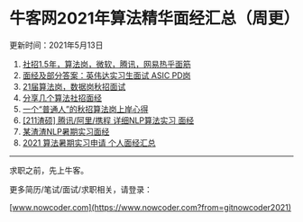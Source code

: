 # 牛客网2021年算法精华面经汇总（周更）
更新时间：2021年5月13日
1. [社招1.5年，算法岗，微软，腾讯，网易热乎面筋](https://www.nowcoder.com/discuss/587631?from=gitnowcoder2021)
2. [面经及部分答案：英伟达实习生面试 ASIC PD岗](https://www.nowcoder.com/discuss/590216?from=gitnowcoder2021)
3. [21届算法岗，数据岗秋招面试](https://www.nowcoder.com/discuss/597028?from=gitnowcoder2021)
4. [分享几个算法社招面经](https://www.nowcoder.com/discuss/630495?from=gitnowcoder2021)
5. [一个“普通人”的秋招算法岗上岸心得](https://www.nowcoder.com/discuss/634176?from=gitnowcoder2021)
6. [[211渣硕]  腾讯/阿里/携程 详细NLP算法实习 面经](https://www.nowcoder.com/discuss/639224?from=gitnowcoder2021)
7. [某渣渣NLP暑期实习面经](https://www.nowcoder.com/discuss/648119?from=gitnowcoder2021)
8. [2021 算法暑期实习申请 个人面经汇总](https://www.nowcoder.com/discuss/655843?from=gitnowcoder2021)
---
求职之前，先上牛客。

更多简历/笔试/面试/求职相关，请登录：

[www.nowcoder.com](https://www.nowcoder.com?from=gitnowcoder2021)
